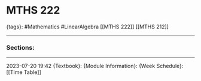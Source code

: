 # MTHS 222
{tags}: #Mathematics #LinearAlgebra 
[[MTHS 222]] [[MTHS 212]]

--- 
### Sections:

--- 
2023-07-20
19:42
{Textbook}: 
{Module Information}:
{Week Schedule}: [[Time Table]]